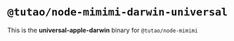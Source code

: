 # `@tutao/node-mimimi-darwin-universal`

This is the **universal-apple-darwin** binary for `@tutao/node-mimimi`
